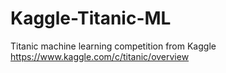 # Kaggle-Titanic-ML
Titanic machine learning competition from Kaggle https://www.kaggle.com/c/titanic/overview
